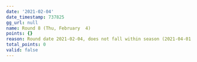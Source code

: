 ```yaml
---
date: '2021-02-04'
date_timestamp: 737825
gg_url: null
name: Round 8 (Thu, February  4)
points: {}
reason: Round date 2021-02-04, does not fall within season (2021-04-01 to 2021-12-30)
total_points: 0
valid: false
---
```

